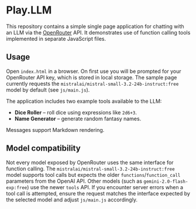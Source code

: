# Play.LLM

This repository contains a simple single page application for chatting with an LLM via the [OpenRouter](https://openrouter.ai) API. It demonstrates use of function calling tools implemented in separate JavaScript files.

## Usage

Open `index.html` in a browser. On first use you will be prompted for your OpenRouter API key, which is stored in local storage. The sample page currently requests the `mistralai/mistral-small-3.2-24b-instruct:free` model by default (see `js/main.js`).

The application includes two example tools available to the LLM:

- **Dice Roller** – roll dice using expressions like `2d6+3`.
- **Name Generator** – generate random fantasy names.

Messages support Markdown rendering.

## Model compatibility

Not every model exposed by OpenRouter uses the same interface for function
calling. The `mistralai/mistral-small-3.2-24b-instruct:free` model supports
tool calls but expects the older `functions`/`function_call` parameters from the
OpenAI API. Other models (such as `gemini-2.0-flash-exp:free`) use the newer
`tools` API. If you encounter server errors when a tool call is attempted,
ensure the request matches the interface expected by the selected model and
adjust `js/main.js` accordingly.
